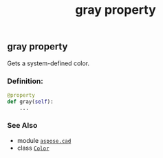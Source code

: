﻿---
title: gray property
second_title: Aspose.CAD for Python via .NET API References
description: 
type: docs
weight: 680
url: /python-net/aspose.cad/color/gray/
is_root: false
---

## gray property


Gets a system-defined color.
### Definition:
```python
@property
def gray(self):
    ...
```

### See Also
* module [`aspose.cad`](../../)
* class [`Color`](/cad/python-net/aspose.cad/color)
